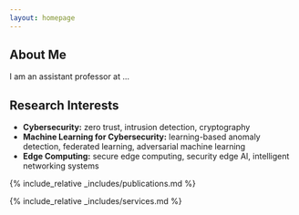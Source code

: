 ```yaml
---
layout: homepage
---
```


## About Me

I am an assistant professor at ...

## Research Interests

- **Cybersecurity:** zero trust, intrusion detection, cryptography
- **Machine Learning for Cybersecurity:** learning-based anomaly detection, federated learning, adversarial machine learning
- **Edge Computing:** secure edge computing, security edge AI, intelligent networking systems

{% include_relative _includes/publications.md %}

{% include_relative _includes/services.md %}
